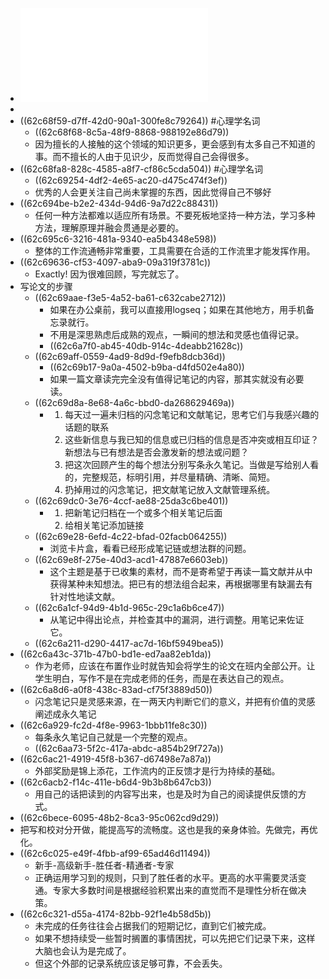 - ![申克·阿伦斯 - 卡片笔记写作法_ 如何实现从阅读到写作-人民邮电出版社 (2021).pdf](../assets/申克·阿伦斯_-_卡片笔记写作法_如何实现从阅读到写作-人民邮电出版社_(2021)_1657178810409_0.pdf)
-
- ((62c68f59-d7ff-42d0-90a1-300fe8c79264)) #心理学名词
	- ((62c68f68-8c5a-48f9-8868-988192e86d79))
	- 因为擅长的人接触的这个领域的知识更多，更会感到有太多自己不知道的事。而不擅长的人由于见识少，反而觉得自己会得很多。
- ((62c68fa8-828c-4585-a8f7-cf86c5cda504)) #心理学名词
	- ((62c69254-4df2-4e65-ac20-d475c474f3ef))
	- 优秀的人会更关注自己尚未掌握的东西，因此觉得自己不够好
- ((62c694be-b2e2-434d-94d6-9a7d22c88431))
	- 任何一种方法都难以适应所有场景。不要死板地坚持一种方法，学习多种方法，理解原理并融会贯通是必要的。
- ((62c695c6-3216-481a-9340-ea5b4348e598))
	- 整体的工作流通畅非常重要，工具需要在合适的工作流里才能发挥作用。
- ((62c69636-cf53-4097-aba9-09a319f3781c))
	- Exactly! 因为很难回顾，写完就忘了。
- 写论文的步骤
	- ((62c69aae-f3e5-4a52-ba61-c632cabe2712))
		- 如果在办公桌前，我可以直接用logseq；如果在其他地方，用手机备忘录就行。
		- 不用是深思熟虑后成熟的观点，一瞬间的想法和灵感也值得记录。
		- ((62c6a7f0-ab45-40db-914c-4deabb21628c))
	- ((62c69aff-0559-4ad9-8d9d-f9efb8dcb36d))
		- ((62c69b17-9a0a-4502-b9ba-d4fd502e4a80))
		- 如果一篇文章读完完全没有值得记笔记的内容，那其实就没有必要读。
	- ((62c69d8a-8e68-4a6c-bbd0-da268629469a))
		- 1. 每天过一遍未归档的闪念笔记和文献笔记，思考它们与我感兴趣的话题的联系
		  2. 这些新信息与我已知的信息或已归档的信息是否冲突或相互印证？新想法与已有想法是否会激发新的想法或问题？
		  3. 把这次回顾产生的每个想法分别写条永久笔记。当做是写给别人看的，完整规范，标明引用，并尽量精确、清晰、简短。
		  4. 扔掉用过的闪念笔记，把文献笔记放入文献管理系统。
	- ((62c69dc0-3e76-4ccf-ae88-25da3c6be401))
		- 1. 把新笔记归档在一个或多个相关笔记后面
		  2. 给相关笔记添加链接
	- ((62c69e28-6efd-4c22-bfad-02facb064255))
		- 浏览卡片盒，看看已经形成笔记链或想法群的问题。
	- ((62c69e8f-275e-40d3-acd1-47887e6603eb))
		- 这个主题是基于已收集的素材，而不是寄希望于再读一篇文献并从中获得某种未知想法。把已有的想法组合起来，再根据哪里有缺漏去有针对性地读文献。
	- ((62c6a1cf-94d9-4b1d-965c-29c1a6b6ce47))
		- 从笔记中得出论点，并检查其中的漏洞，进行调整。用笔记来佐证它。
	- ((62c6a211-d290-4417-ac7d-16bf5949bea5))
- ((62c6a43c-371b-47b0-bd1e-ed7aa82eb1da))
	- 作为老师，应该在布置作业时就告知会将学生的论文在班内全部公开。让学生明白，写作不是在完成老师的任务，而是在表达自己的观点。
- ((62c6a8d6-a0f8-438c-83ad-cf75f3889d50))
	- 闪念笔记只是灵感来源，在一两天内判断它们的意义，并把有价值的灵感阐述成永久笔记
- ((62c6a929-fc2d-4f8e-9963-1bbb11fe8c30))
	- 每条永久笔记自己就是一个完整的观点。
	- ((62c6aa73-5f2c-417a-abdc-a854b29f727a))
- ((62c6ac21-4919-45f8-b367-d67498e7a87a))
	- 外部奖励是锦上添花，工作流内的正反馈才是行为持续的基础。
- ((62c6acb2-f14c-411e-b6d4-9b3b8b647cb3))
	- 用自己的话把读到的内容写出来，也是及时为自己的阅读提供反馈的方式。
- ((62c6bece-6095-48b2-8ca3-95c062cd9d29))
- 把写和校对分开做，能提高写的流畅度。这也是我的亲身体验。先做完，再优化。
- ((62c6c025-e49f-4fbb-af99-65ad46d11494))
	- 新手-高级新手-胜任者-精通者-专家
	- 正确运用学习到的规则，只到了胜任者的水平。更高的水平需要灵活变通。专家大多数时间是根据经验积累出来的直觉而不是理性分析在做决策。
- ((62c6c321-d55a-4174-82bb-92f1e4b58d5b))
	- 未完成的任务往往会占据我们的短期记忆，直到它们被完成。
	- 如果不想持续受一些暂时搁置的事情困扰，可以先把它们记录下来，这样大脑也会认为是完成了。
	- 但这个外部的记录系统应该足够可靠，不会丢失。